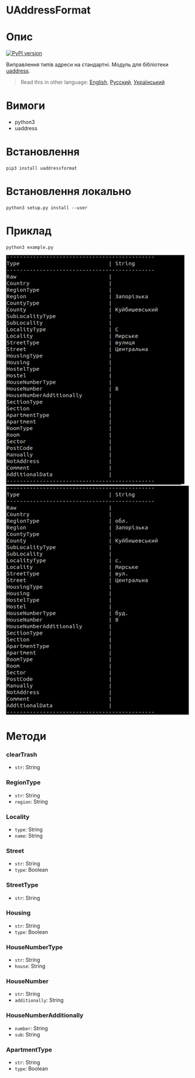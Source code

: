 # UAddressFormat

# Опис
[![PyPI version](https://badge.fury.io/py/uaddressformat.svg)](https://badge.fury.io/py/uaddressformat)

Виправлення типів адреси на стандартні. Модуль для бібліотеки [uaddress](https://github.com/martinjack/uaddress). 

> Read this in other language: [English](README.en.md), [Русский](README.md), [Український](README.ua.md)

# Вимоги
* python3
* uaddress

# Встановлення
```shell
pip3 install uaddressformat
```
# Встановлення локально
```shell
python3 setup.py install --user
```

# Приклад
```shell
python3 example.py
```
![before](doc/before.png) ![after](doc/after.png)

# Методи
### clearTrash
* `str`: String
### RegionType
* `str`: String
* `region`: String
### Locality
* `type`: String
* `name`: String
### Street
* `str`: String
* `type`: Boolean
### StreetType
* `str`: String
### Housing
* `str`: String
* `type`: Boolean
### HouseNumberType
* `str`: String
* `house`: String
### HouseNumber
* `str`: String
* `additionally`: String
### HouseNumberAdditionally
* `number`: String
* `sub`: String
### ApartmentType
* `str`: String
* `type`: Boolean